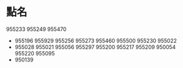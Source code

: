 # 點名

955233
955249
955470
* 955196
955929
955256
955273
955460
955500
955230
955022
* 955028
955021
955056
955297
955200
955217
955209
950054
955220
955095
* 950139 
